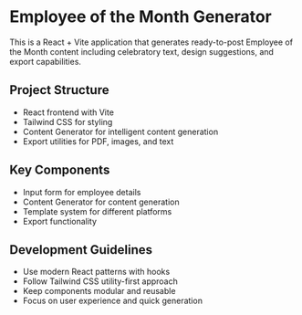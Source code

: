 <!-- Employee of the Month Copilot Agent Instructions -->

# Employee of the Month Generator

This is a React + Vite application that generates ready-to-post Employee of the Month content including celebratory text, design suggestions, and export capabilities.

## Project Structure
- React frontend with Vite
- Tailwind CSS for styling  
- Content Generator for intelligent content generation
- Export utilities for PDF, images, and text

## Key Components
- Input form for employee details
- Content Generator for content generation
- Template system for different platforms
- Export functionality

## Development Guidelines
- Use modern React patterns with hooks
- Follow Tailwind CSS utility-first approach
- Keep components modular and reusable
- Focus on user experience and quick generation